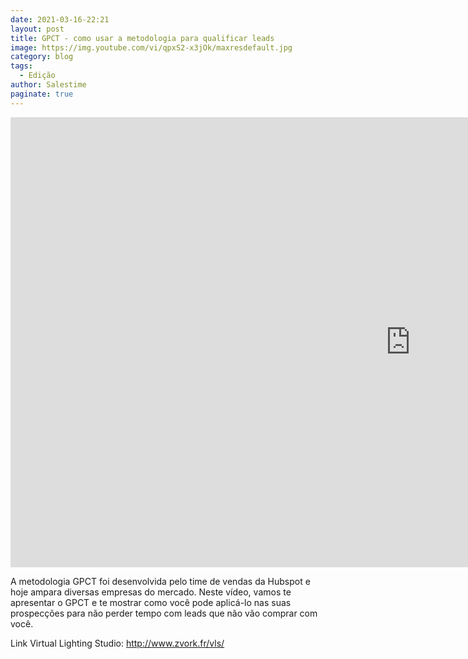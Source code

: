 ```yaml
---
date: 2021-03-16-22:21
layout: post
title: GPCT - como usar a metodologia para qualificar leads
image: https://img.youtube.com/vi/qpxS2-x3jOk/maxresdefault.jpg
category: blog
tags:
  - Edição
author: Salestime
paginate: true
---
```


<iframe width="1280" height="720" src="https://www.youtube.com/embed/qpxS2-x3jOk" title="YouTube video player" frameborder="0" allow="accelerometer; autoplay; clipboard-write; encrypted-media; gyroscope; picture-in-picture" allowfullscreen></iframe>

A metodologia GPCT foi desenvolvida pelo time de vendas da Hubspot e hoje ampara diversas empresas do mercado. 
Neste vídeo, vamos te apresentar o GPCT e te mostrar como você pode aplicá-lo nas suas prospecções para não perder tempo com leads que não vão comprar com você.

Link Virtual Lighting Studio: 
http://www.zvork.fr/vls/
